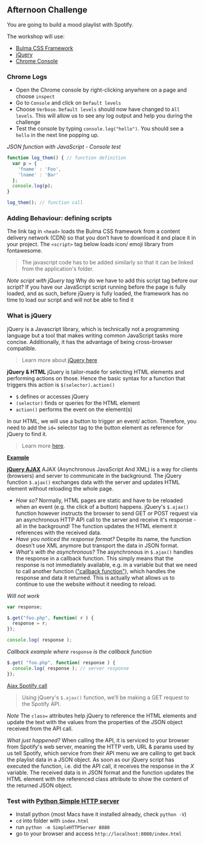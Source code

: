## Afternoon Challenge
You are going to build a mood playlist with Spotify.

The workshop will use:
* [Bulma CSS Framework](https://bulma.io/documentation/)
* [jQuery](https://www.digitalocean.com/community/tutorials/an-introduction-to-jquery)
* [Chrome Console](https://developers.google.com/web/tools/chrome-devtools/console/)

### Chrome Logs
* Open the Chrome console by right-clicking anywhere on a page and choose `inspect`
* Go to `Console` and click on `Default levels`
* Choose `Verbose`. `Default levels` should now have changed to `All levels`.
This will allow us to see any log output and help you during the challenge
* Test the console by typing `console.log("hello")`. You should see a `hello` in the next line popping up.

*JSON function with JavaScript - Console test*
```JavaScript
function log_them() { // function definition
  var p = {
    'fname' : 'Foo',
    'lname' : 'Bar'
  };
  console.log(p);
}

log_them(); // function call
```

### Adding Behaviour: defining scripts
The link tag in `<head>` loads the Bulma CSS framework from a content delivery network (CDN) so that you don’t have to download it and place it in your project.
The `<script>` tag below loads icon/ emoji library from fontawesome.
> The javascript code has to be added similarly so that it can be linked from the application's folder.

*Note script with jQuery tag*
Why do we have to add this script tag before our script?
If you have our JavaScript script running before the page is fully loaded, and as such, before jQuery is fully loaded, the framework has no time to load our script and will not be able to find it

### What is jQuery
jQuery is a Javascript library, which is technically not a programming language but a tool that makes writing common JavaScript tasks more concise. Additionally, it has the advantage of being cross-browser compatible.
> Learn more about [jQuery here](https://www.digitalocean.com/community/tutorials/an-introduction-to-jquery)

**jQuery & HTML**
jQuery is tailor-made for selecting HTML elements and performing actions on those. Hence the basic syntax for a function that triggers this action is
`$(selector).action()`

* `$` defines or accesses jQuery
* `(selector)` finds or queries for the HTML element
* `action()` performs the event on the element(s)

In our HTML, we will use a button to trigger an event/ action. Therefore, you need to add the `id=` selector tag to the button element as reference for jQuery to find it.
>Learn more [here](https://www.w3schools.com/jquery/jquery_selectors.asp).

**[Example](https://jsfiddle.net/MarisaAlina/8ues69tr/)**

**[jQuery AJAX](https://learn.jquery.com/ajax/)**
AJAX (Asynchronous JavaScript And XML) is a way for clients (browsers) and server to communicate in the background.
The jQuery function `$.ajax()` exchanges data with the server and updates HTML element without reloading the whole page.
* _How so?_
Normally, HTML pages are static and have to be reloaded when an event (e.g. the click of a button) happens.
jQuery's `$.ajax()` function however instructs the browser to send GET or POST request via an asynchronous HTTP API call to the server and receive it's response - all in the background! The function updates the HTML element it references with the received data.
* _Have you noticed the response format?_
Despite its name, the function doesn't use XML anymore but transport the data in JSON format.
* _What's with the asynchronous?_
The asynchronous in `$.ajax()` handles the response in a callback function. This simply means that the response is not immediately available, e.g. in a variable but that we need to call another function (["callback function"](https://learn.jquery.com/ajax/key-concepts/)), which handles the response and data it returned. This is actually what allows us to continue to use the website without it needing to reload.

_Will not work_
```javascript
var response;

$.get("foo.php", function( r ) {
  response = r;
});

console.log( response );
```
_Callback example where_ `response` _is the callback function_
```javascript
$.get( "foo.php", function( response ) {
  console.log( response ); // server response
});
```
[Ajax Spotify call](https://medium.com/@charlie.spencer/making-a-simple-ajax-request-d0c0f9f896fe)
> Using jQuery's `$.ajax()` function, we’ll be making a GET request to the Spotify API.

*Note*
The `class=` attributes help jQuery to reference the HTML elements and update the text with the values from the properties of the JSON object received from the API call.

*What just happened?*
When calling the API, it is serviced to your browser from Spotify's web server, meaning the HTTP verb, URL & params used by us tell Spotify, which service from their API menu we are calling to get back the playlist data in a JSON object.
As soon as our jQuery script has executed the function, i.e. did the API call, it receives the response in the *X* variable. The received data is in JSON format and the function updates the HTML element with the referenced class attribute to show the content of the returned JSON object.


### Test with [Python Simple HTTP server](https://www.pythonforbeginners.com/modules-in-python/how-to-use-simplehttpserver/)
* Install python (most Macs have it installed already, check `python -V`)
* `cd` into folder with `index.html`
* run `python -m SimpleHTTPServer 8080`
* go to your browser and access `http://localhost:8080/index.html`
